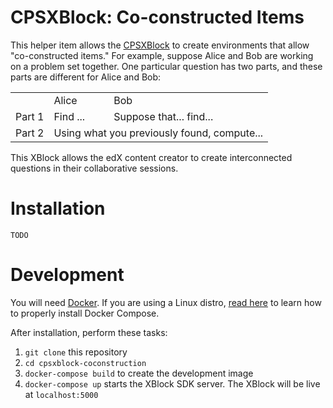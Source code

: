 # CPSXBlock: Co-constructed Items
This helper item allows the [CPSXBlock](https://github.com/collabassess/CPSXblock) to create environments that allow "co-constructed items." For example, suppose Alice and Bob are working on a problem set together. One particular question has two parts, and these parts are different for Alice and Bob:

<table>
    <tr>
        <td></td>
        <td>Alice</td>
        <td>Bob</td>
    </tr>
    <tr>
        <td>Part 1</td>
        <td>Find ...</td>
        <td>Suppose that... find...</td>
    </tr>
    <tr>
        <td>Part 2</td>
        <td colspan="2">Using what you previously found, compute...</td>
    </tr>
</table>

This XBlock allows the edX content creator to create interconnected questions in their collaborative sessions.

# Installation

`TODO`

# Development
You will need [Docker](https://www.docker.com/get-docker). If you are using a Linux distro, [read here](https://docs.docker.com/compose/install/#install-compose) to learn how to properly install Docker Compose.

After installation, perform these tasks:
    
 1. `git clone` this repository
 2. `cd cpsxblock-coconstruction`
 3. `docker-compose build` to create the development image
 4. `docker-compose up` starts the XBlock SDK server. The XBlock will be live at `localhost:5000`

